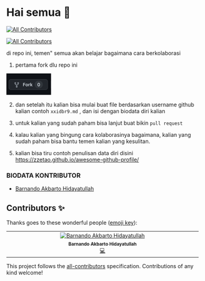 # Hai semua 👋
<!-- ALL-CONTRIBUTORS-BADGE:START - Do not remove or modify this section -->
[![All Contributors](https://img.shields.io/badge/all_contributors-1-orange.svg?style=flat-square)](#contributors-)
<!-- ALL-CONTRIBUTORS-BADGE:END -->
<!-- ALL-CONTRIBUTORS-BADGE:START - Do not remove or modify this section -->
[![All Contributors](https://img.shields.io/badge/all_contributors-4-orange.svg?style=flat-square)](#contributors-)
<!-- ALL-CONTRIBUTORS-BADGE:END -->
di repo ini, temen" semua akan belajar bagaimana cara berkolaborasi

1. pertama fork dlu repo ini 
<img width="117" alt="Jepretan Layar 2022-03-13 pukul 12 31 38" src="./.github/assets/fork.png">

2. dan setelah itu kalian bisa mulai buat file berdasarkan username github kalian contoh ```xxidbr9.md``` , dan isi dengan biodata diri kalian

2. untuk kalian yang sudah paham bisa lanjut buat bikin `pull request`

2. kalau kalian yang bingung cara kolaborasinya bagaimana, kalian yang sudah paham bisa bantu temen kalian yang kesulitan.

2. kalian bisa tiru contoh penulisan data diri disini https://zzetao.github.io/awesome-github-profile/

### BIODATA KONTRIBUTOR
<!-- Tambah nama lengkap kalian dan link ke file yang kalian buat  -->
<!-- [nama_lengkap_kalian](./contributors/<username>.md) -->
- [Barnando Akbarto Hidayatullah](./contributors/xxidbr9.md)


<!-- YANG DIBAWAH INI SAMPAI BAWAH JANGAN DI EDIT -->
<!-- INI OTOMATIS GENERATE DARI BOT -->
## Contributors ✨

Thanks goes to these wonderful people ([emoji key](https://allcontributors.org/docs/en/emoji-key)):
<!-- ALL-CONTRIBUTORS-LIST:START - Do not remove or modify this section -->
<!-- prettier-ignore-start -->
<!-- markdownlint-disable -->
<table>
  <tbody>
    <tr>
      <td align="center" valign="top" width="14.28%"><a href="http://github.com/xxidbr9-archived"><img src="https://avatars.githubusercontent.com/u/51733515?v=4?s=100" width="100px;" alt="Barnando Akbarto Hidayatullah"/><br /><sub><b>Barnando Akbarto Hidayatullah</b></sub></a><br /><a href="https://github.com/xxidbr9/binar-intro-collaboration/commits?author=xxidbr9" title="Code">💻</a></td>
    </tr>
  </tbody>
</table>

<!-- markdownlint-restore -->
<!-- prettier-ignore-end -->

<!-- ALL-CONTRIBUTORS-LIST:END -->

<!-- ALL-CONTRIBUTORS-LIST:START - Do not remove or modify this section -->
<!-- prettier-ignore-start -->
<!-- markdownlint-disable -->

<!-- markdownlint-restore -->
<!-- prettier-ignore-end -->

<!-- ALL-CONTRIBUTORS-LIST:END -->

This project follows the [all-contributors](https://github.com/all-contributors/all-contributors) specification. Contributions of any kind welcome!
